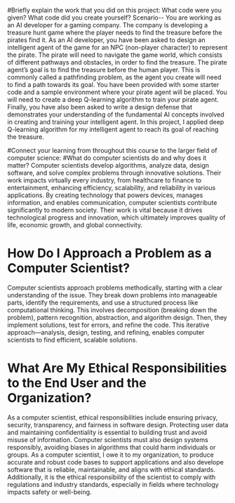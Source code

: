 #Briefly explain the work that you did on this project: What code were you given? What code did you create yourself? 
Scenario-- You are working as an AI developer for a gaming company. The company is developing a treasure hunt game where the player needs to find the treasure before the pirates find it. As an AI developer, you have been asked to design an intelligent agent of the game for an NPC (non-player character) to represent the pirate. The pirate will need to navigate the game world, which consists of different pathways and obstacles, in order to find the treasure. The pirate agent’s goal is to find the treasure before the human player. This is commonly called a pathfinding problem, as the agent you create will need to find a path towards its goal. You have been provided with some starter code and a sample environment where your pirate agent will be placed. You will need to create a deep Q-learning algorithm to train your pirate agent. Finally, you have also been asked to write a design defense that demonstrates your understanding of the fundamental AI concepts involved in creating and training your intelligent agent.
In this project, I applied deep Q-learning algorithm for my intelligent agent to reach its goal of reaching the treasure. 

#Connect your learning from throughout this course to the larger field of computer science:
  #What do computer scientists do and why does it matter?
Computer scientists develop algorithms, analyze data, design software, and solve complex problems through innovative solutions. Their work impacts virtually every industry, from healthcare to finance to entertainment, enhancing efficiency, scalability, and reliability in various applications. By creating technology that powers devices, manages information, and enables communication, computer scientists contribute significantly to modern society. Their work is vital because it drives technological progress and innovation, which ultimately improves quality of life, economic growth, and global connectivity.

# How Do I Approach a Problem as a Computer Scientist?

Computer scientists approach problems methodically, starting with a clear understanding of the issue. They break down problems into manageable parts, identify the requirements, and use a structured process like computational thinking. This involves decomposition (breaking down the problem), pattern recognition, abstraction, and algorithm design. Then, they implement solutions, test for errors, and refine the code. This iterative approach—analysis, design, testing, and refining, enables computer scientists to find efficient, scalable solutions.

# What Are My Ethical Responsibilities to the End User and the Organization?

As a computer scientist, ethical responsibilities include ensuring privacy, security, transparency, and fairness in software design. Protecting user data and maintaining confidentiality is essential to building trust and avoid misuse of information. Computer scientists must also design systems responsibly, avoiding biases in algorithms that could harm individuals or groups. As a computer scientist, I owe it to my organization, to produce accurate and robust code bases to support applications and also develope software that is reliable, maintainable, and aligns with ethical standards. Additionally, it is the ethical responsibility of the scientist to comply with regulations and industry standards, especially in fields where technology impacts safety or well-being.
